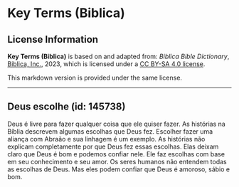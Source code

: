 # Key Terms (Biblica)

## License Information

**Key Terms (Biblica)** is based on and adapted from: _Biblica Bible Dictionary_, [Biblica, Inc.](https://www.biblica.com/), 2023, which is licensed under a [CC BY-SA 4.0 license](https://creativecommons.org/licenses/by-sa/4.0/legalcode.en).

This markdown version is provided under the same license.



--------------------------------

## Deus escolhe (id: 145738)

Deus é livre para fazer qualquer coisa que ele quiser fazer. As histórias na Bíblia descrevem algumas escolhas que Deus fez. Escolher fazer uma aliança com Abraão e sua linhagem é um exemplo. As histórias não explicam completamente por que Deus fez essas escolhas. Elas deixam claro que Deus é bom e podemos confiar nele. Ele faz escolhas com base em seu conhecimento e seu amor. Os seres humanos não entendem todas as escolhas de Deus. Mas eles podem confiar que Deus é amoroso, sábio e bom.


